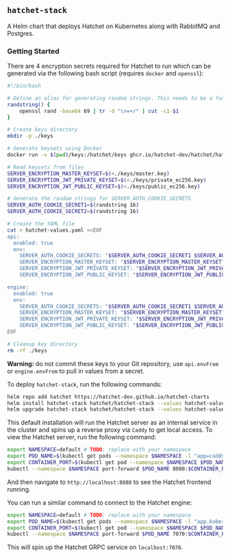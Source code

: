 ## `hatchet-stack`

A Helm chart that deploys Hatchet on Kubernetes along with RabbitMQ and Postgres.

### Getting Started

There are 4 encryption secrets required for Hatchet to run which can be generated via the following bash script (requires `docker` and `openssl`):

```sh
#!/bin/bash

# Define an alias for generating random strings. This needs to be a function in a script.
randstring() {
    openssl rand -base64 69 | tr -d "\n=+/" | cut -c1-$1
}

# Create keys directory
mkdir -p ./keys

# Generate keysets using Docker
docker run -v $(pwd)/keys:/hatchet/keys ghcr.io/hatchet-dev/hatchet/hatchet-admin:v0.13.1 /hatchet/hatchet-admin keyset create-local-keys --key-dir /hatchet/keys

# Read keysets from files
SERVER_ENCRYPTION_MASTER_KEYSET=$(<./keys/master.key)
SERVER_ENCRYPTION_JWT_PRIVATE_KEYSET=$(<./keys/private_ec256.key)
SERVER_ENCRYPTION_JWT_PUBLIC_KEYSET=$(<./keys/public_ec256.key)

# Generate the random strings for SERVER_AUTH_COOKIE_SECRETS
SERVER_AUTH_COOKIE_SECRET1=$(randstring 16)
SERVER_AUTH_COOKIE_SECRET2=$(randstring 16)

# Create the YAML file
cat > hatchet-values.yaml <<EOF
api:
  enabled: true
  env:
    SERVER_AUTH_COOKIE_SECRETS: "$SERVER_AUTH_COOKIE_SECRET1 $SERVER_AUTH_COOKIE_SECRET2"
    SERVER_ENCRYPTION_MASTER_KEYSET: "$SERVER_ENCRYPTION_MASTER_KEYSET"
    SERVER_ENCRYPTION_JWT_PRIVATE_KEYSET: "$SERVER_ENCRYPTION_JWT_PRIVATE_KEYSET"
    SERVER_ENCRYPTION_JWT_PUBLIC_KEYSET: "$SERVER_ENCRYPTION_JWT_PUBLIC_KEYSET"

engine:
  enabled: true
  env:
    SERVER_AUTH_COOKIE_SECRETS: "$SERVER_AUTH_COOKIE_SECRET1 $SERVER_AUTH_COOKIE_SECRET2"
    SERVER_ENCRYPTION_MASTER_KEYSET: "$SERVER_ENCRYPTION_MASTER_KEYSET"
    SERVER_ENCRYPTION_JWT_PRIVATE_KEYSET: "$SERVER_ENCRYPTION_JWT_PRIVATE_KEYSET"
    SERVER_ENCRYPTION_JWT_PUBLIC_KEYSET: "$SERVER_ENCRYPTION_JWT_PUBLIC_KEYSET"
EOF

# Cleanup key directory
rm -rf ./keys
```

**Warning:** do not commit these keys to your Git repository, use `api.envFrom` or `engine.envFrom` to pull in values from a secret.

To deploy `hatchet-stack`, run the following commands:

```sh
helm repo add hatchet https://hatchet-dev.github.io/hatchet-charts
helm install hatchet-stack hatchet/hatchet-stack --values hatchet-values.yaml --set api.replicaCount=0 --set engine.replicaCount=0 --set caddy.enabled=true
helm upgrade hatchet-stack hatchet/hatchet-stack --values hatchet-values.yaml --set caddy.enabled=true
```

This default installation will run the Hatchet server as an internal service in the cluster and spins up a reverse proxy via `Caddy` to get local access. To view the Hatchet server, run the following command:

```sh
export NAMESPACE=default # TODO: replace with your namespace
export POD_NAME=$(kubectl get pods --namespace $NAMESPACE -l "app=caddy" -o jsonpath="{.items[0].metadata.name}")
export CONTAINER_PORT=$(kubectl get pod --namespace $NAMESPACE $POD_NAME -o jsonpath="{.spec.containers[0].ports[0].containerPort}")
kubectl --namespace $NAMESPACE port-forward $POD_NAME 8080:$CONTAINER_PORT
```

And then navigate to `http://localhost:8080` to see the Hatchet frontend running.

You can run a similar command to connect to the Hatchet engine:

```sh
export NAMESPACE=default # TODO: replace with your namespace
export POD_NAME=$(kubectl get pods --namespace $NAMESPACE -l "app.kubernetes.io/name=hatchet-engine,app.kubernetes.io/instance=hatchet" -o jsonpath="{.items[0].metadata.name}")
export CONTAINER_PORT=$(kubectl get pod --namespace $NAMESPACE $POD_NAME -o jsonpath="{.spec.containers[0].ports[0].containerPort}")
kubectl --namespace $NAMESPACE port-forward $POD_NAME 7070:$CONTAINER_PORT
```

This will spin up the Hatchet GRPC service on `localhost:7070`.

